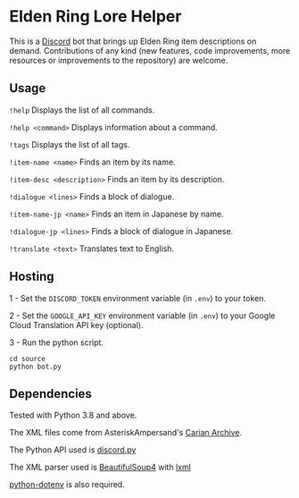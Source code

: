 # Elden Ring Lore Helper
This is a [Discord](https://discord.com/) bot that brings up Elden Ring item descriptions on demand. Contributions of any kind (new features, code improvements, more resources or improvements to the repository) are welcome.

## Usage
`!help` Displays the list of all commands.

`!help <command>` Displays information about a command.

`!tags` Displays the list of all tags.

`!item-name <name>` Finds an item by its name.

`!item-desc <description>` Finds an item by its description.

`!dialogue <lines>` Finds a block of dialogue.

`!item-name-jp <name>` Finds an item in Japanese by name.

`!dialogue-jp <lines>` Finds a block of dialogue in Japanese.

`!translate <text>` Translates text to English.

## Hosting
1 - Set the `DISCORD_TOKEN` environment variable (in `.env`) to your token.

2 - Set the `GOOGLE_API_KEY` environment variable (in `.env`) to your Google Cloud Translation API key (optional).

3 - Run the python script.
```shell
cd source
python bot.py
```

## Dependencies
Tested with Python 3.8 and above.

The XML files come from AsteriskAmpersand's [Carian Archive](https://github.com/AsteriskAmpersand/Carian-Archive).

The Python API used is [discord.py](https://github.com/Rapptz/discord.py)

The XML parser used is [BeautifulSoup4](https://github.com/wention/BeautifulSoup4) with [lxml](https://github.com/lxml/lxml)

[python-dotenv](https://github.com/theskumar/python-dotenv) is also required.
